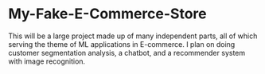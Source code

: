 # My-Fake-E-Commerce-Store
This will be a large project made up of many independent parts, all of which serving the theme of ML applications in E-commerce. I plan on doing customer segmentation analysis, a chatbot, and a recommender system with image recognition.
